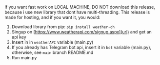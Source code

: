 If you want fast work on LOCAL MACHINE, DO NOT download this release, because i use new library that dont have multi-threading.
This release is made for hosting, and if you want it, you would:

1. Download library from pip: 
    `pip install weather-ch`
2. Singup on [https://www.weatherapi.com/signup.aspx](url) and get an api key
3. Insert in in `weatherAPI` variable (main.py)
4. If you already has Telegram bot api, insert it in `bot`  variable (main.py), otherwise, see `main` branch README.md
5. Run main.py
